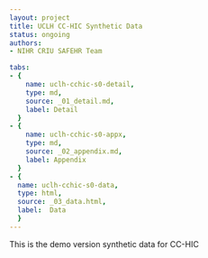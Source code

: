 ```yaml
---
layout: project
title: UCLH CC-HIC Synthetic Data
status: ongoing
authors:
- NIHR CRIU SAFEHR Team

tabs:
- {
    name: uclh-cchic-s0-detail,
    type: md,
    source: _01_detail.md,
    label: Detail
  }
- {
    name: uclh-cchic-s0-appx,
    type: md,
    source: _02_appendix.md,
    label: Appendix
  }
- {
  name: uclh-cchic-s0-data,
  type: html,
  source: _03_data.html,
  label:  Data
  }
---
```


This is the demo version synthetic data for CC-HIC
